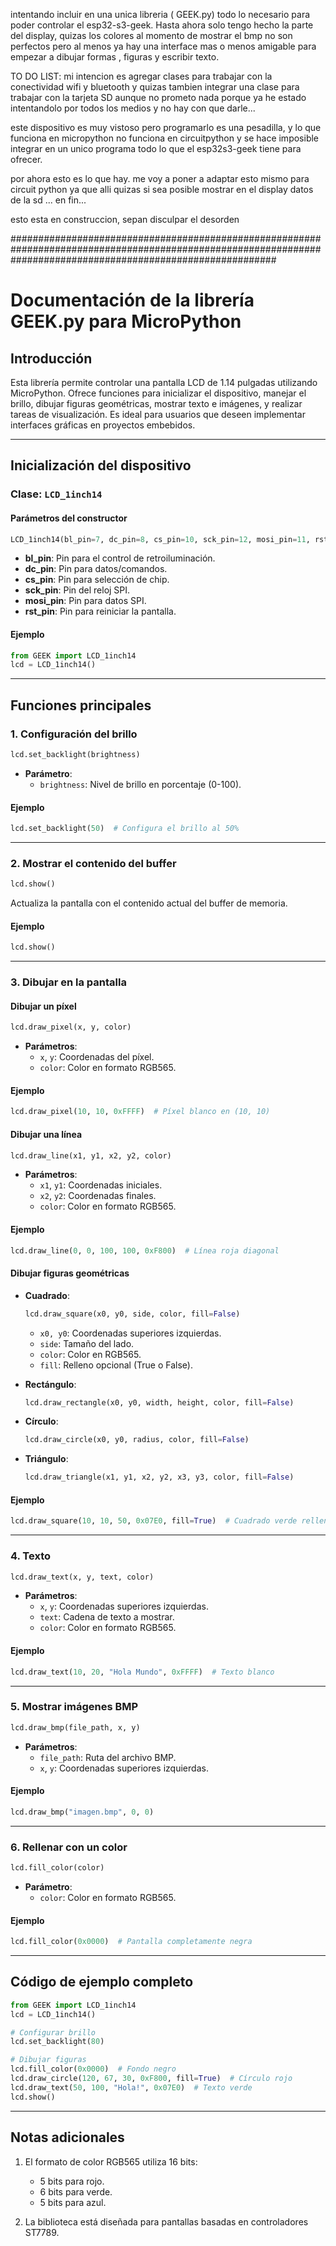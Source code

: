 intentando incluir en una unica libreria ( GEEK.py) todo lo necesario para poder controlar el esp32-s3-geek. 
Hasta ahora solo tengo hecho la parte del display, quizas los colores al momento de mostrar el bmp no son perfectos pero al menos ya hay una interface mas o menos amigable para empezar a dibujar formas , figuras y escribir texto.

TO DO LIST:
mi intencion es agregar clases para trabajar con la conectividad wifi y bluetooth y quizas tambien integrar una clase para trabajar con la tarjeta SD aunque no prometo nada porque ya he estado intentandolo por todos los medios y no hay con que darle...

este dispositivo es muy vistoso pero programarlo es una pesadilla, y lo que funciona en micropython no funciona en circuitpython y se hace imposible integrar en un unico programa todo lo que el esp32s3-geek tiene para ofrecer.

por ahora esto es lo que hay. 
me voy a poner a adaptar esto mismo para circuit python ya que alli quizas si sea posible mostrar en el display datos de la sd ... en fin...

esto esta en construccion, sepan disculpar el desorden

################################################################################################################################################################

# Documentación de la librería GEEK.py para MicroPython

## Introducción
Esta librería permite controlar una pantalla LCD de 1.14 pulgadas utilizando MicroPython. Ofrece funciones para inicializar el dispositivo, manejar el brillo, dibujar figuras geométricas, mostrar texto e imágenes, y realizar tareas de visualización. Es ideal para usuarios que deseen implementar interfaces gráficas en proyectos embebidos.

---

## Inicialización del dispositivo

### Clase: `LCD_1inch14`

#### Parámetros del constructor
```python
LCD_1inch14(bl_pin=7, dc_pin=8, cs_pin=10, sck_pin=12, mosi_pin=11, rst_pin=9)
```
- **bl_pin**: Pin para el control de retroiluminación.
- **dc_pin**: Pin para datos/comandos.
- **cs_pin**: Pin para selección de chip.
- **sck_pin**: Pin del reloj SPI.
- **mosi_pin**: Pin para datos SPI.
- **rst_pin**: Pin para reiniciar la pantalla.

#### Ejemplo
```python
from GEEK import LCD_1inch14
lcd = LCD_1inch14()
```

---

## Funciones principales

### 1. Configuración del brillo
```python
lcd.set_backlight(brightness)
```
- **Parámetro**:
  - `brightness`: Nivel de brillo en porcentaje (0-100).

#### Ejemplo
```python
lcd.set_backlight(50)  # Configura el brillo al 50%
```

---

### 2. Mostrar el contenido del buffer
```python
lcd.show()
```
Actualiza la pantalla con el contenido actual del buffer de memoria.

#### Ejemplo
```python
lcd.show()
```

---

### 3. Dibujar en la pantalla

#### Dibujar un píxel
```python
lcd.draw_pixel(x, y, color)
```
- **Parámetros**:
  - `x`, `y`: Coordenadas del píxel.
  - `color`: Color en formato RGB565.

#### Ejemplo
```python
lcd.draw_pixel(10, 10, 0xFFFF)  # Píxel blanco en (10, 10)
```

#### Dibujar una línea
```python
lcd.draw_line(x1, y1, x2, y2, color)
```
- **Parámetros**:
  - `x1`, `y1`: Coordenadas iniciales.
  - `x2`, `y2`: Coordenadas finales.
  - `color`: Color en formato RGB565.

#### Ejemplo
```python
lcd.draw_line(0, 0, 100, 100, 0xF800)  # Línea roja diagonal
```

#### Dibujar figuras geométricas

- **Cuadrado**:
  ```python
  lcd.draw_square(x0, y0, side, color, fill=False)
  ```
  - `x0, y0`: Coordenadas superiores izquierdas.
  - `side`: Tamaño del lado.
  - `color`: Color en RGB565.
  - `fill`: Relleno opcional (True o False).

- **Rectángulo**:
  ```python
  lcd.draw_rectangle(x0, y0, width, height, color, fill=False)
  ```

- **Círculo**:
  ```python
  lcd.draw_circle(x0, y0, radius, color, fill=False)
  ```

- **Triángulo**:
  ```python
  lcd.draw_triangle(x1, y1, x2, y2, x3, y3, color, fill=False)
  ```

#### Ejemplo
```python
lcd.draw_square(10, 10, 50, 0x07E0, fill=True)  # Cuadrado verde relleno
```

---

### 4.  Texto
```python
lcd.draw_text(x, y, text, color)
```
- **Parámetros**:
  - `x`, `y`: Coordenadas superiores izquierdas.
  - `text`: Cadena de texto a mostrar.
  - `color`: Color en formato RGB565.

#### Ejemplo
```python
lcd.draw_text(10, 20, "Hola Mundo", 0xFFFF)  # Texto blanco
```

---

### 5. Mostrar imágenes BMP
```python
lcd.draw_bmp(file_path, x, y)
```
- **Parámetros**:
  - `file_path`: Ruta del archivo BMP.
  - `x`, `y`: Coordenadas superiores izquierdas.

#### Ejemplo
```python
lcd.draw_bmp("imagen.bmp", 0, 0)
```

---

### 6. Rellenar con un color
```python
lcd.fill_color(color)
```
- **Parámetro**:
  - `color`: Color en formato RGB565.

#### Ejemplo
```python
lcd.fill_color(0x0000)  # Pantalla completamente negra
```

---

## Código de ejemplo completo

```python
from GEEK import LCD_1inch14
lcd = LCD_1inch14()

# Configurar brillo
lcd.set_backlight(80)

# Dibujar figuras
lcd.fill_color(0x0000)  # Fondo negro
lcd.draw_circle(120, 67, 30, 0xF800, fill=True)  # Círculo rojo
lcd.draw_text(50, 100, "Hola!", 0x07E0)  # Texto verde
lcd.show()
```

---

## Notas adicionales
1. El formato de color RGB565 utiliza 16 bits:
   - 5 bits para rojo.
   - 6 bits para verde.
   - 5 bits para azul.

2.  La biblioteca está diseñada para pantallas basadas en controladores ST7789.

